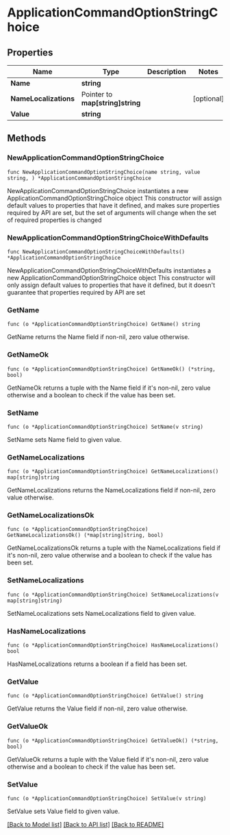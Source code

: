 # ApplicationCommandOptionStringChoice

## Properties

Name | Type | Description | Notes
------------ | ------------- | ------------- | -------------
**Name** | **string** |  | 
**NameLocalizations** | Pointer to **map[string]string** |  | [optional] 
**Value** | **string** |  | 

## Methods

### NewApplicationCommandOptionStringChoice

`func NewApplicationCommandOptionStringChoice(name string, value string, ) *ApplicationCommandOptionStringChoice`

NewApplicationCommandOptionStringChoice instantiates a new ApplicationCommandOptionStringChoice object
This constructor will assign default values to properties that have it defined,
and makes sure properties required by API are set, but the set of arguments
will change when the set of required properties is changed

### NewApplicationCommandOptionStringChoiceWithDefaults

`func NewApplicationCommandOptionStringChoiceWithDefaults() *ApplicationCommandOptionStringChoice`

NewApplicationCommandOptionStringChoiceWithDefaults instantiates a new ApplicationCommandOptionStringChoice object
This constructor will only assign default values to properties that have it defined,
but it doesn't guarantee that properties required by API are set

### GetName

`func (o *ApplicationCommandOptionStringChoice) GetName() string`

GetName returns the Name field if non-nil, zero value otherwise.

### GetNameOk

`func (o *ApplicationCommandOptionStringChoice) GetNameOk() (*string, bool)`

GetNameOk returns a tuple with the Name field if it's non-nil, zero value otherwise
and a boolean to check if the value has been set.

### SetName

`func (o *ApplicationCommandOptionStringChoice) SetName(v string)`

SetName sets Name field to given value.


### GetNameLocalizations

`func (o *ApplicationCommandOptionStringChoice) GetNameLocalizations() map[string]string`

GetNameLocalizations returns the NameLocalizations field if non-nil, zero value otherwise.

### GetNameLocalizationsOk

`func (o *ApplicationCommandOptionStringChoice) GetNameLocalizationsOk() (*map[string]string, bool)`

GetNameLocalizationsOk returns a tuple with the NameLocalizations field if it's non-nil, zero value otherwise
and a boolean to check if the value has been set.

### SetNameLocalizations

`func (o *ApplicationCommandOptionStringChoice) SetNameLocalizations(v map[string]string)`

SetNameLocalizations sets NameLocalizations field to given value.

### HasNameLocalizations

`func (o *ApplicationCommandOptionStringChoice) HasNameLocalizations() bool`

HasNameLocalizations returns a boolean if a field has been set.

### GetValue

`func (o *ApplicationCommandOptionStringChoice) GetValue() string`

GetValue returns the Value field if non-nil, zero value otherwise.

### GetValueOk

`func (o *ApplicationCommandOptionStringChoice) GetValueOk() (*string, bool)`

GetValueOk returns a tuple with the Value field if it's non-nil, zero value otherwise
and a boolean to check if the value has been set.

### SetValue

`func (o *ApplicationCommandOptionStringChoice) SetValue(v string)`

SetValue sets Value field to given value.



[[Back to Model list]](../README.md#documentation-for-models) [[Back to API list]](../README.md#documentation-for-api-endpoints) [[Back to README]](../README.md)


